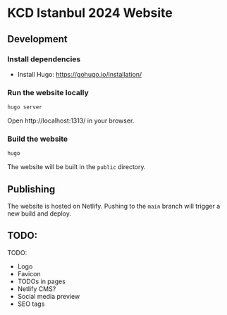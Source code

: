 # KCD Istanbul 2024 Website

## Development

### Install dependencies

- Install Hugo: https://gohugo.io/installation/

### Run the website locally

```bash
hugo server
```

Open http://localhost:1313/ in your browser.

### Build the website

```bash
hugo
```

The website will be built in the `public` directory.

## Publishing

The website is hosted on Netlify. Pushing to the `main` branch will trigger a
new build and deploy.

## TODO:

TODO:
- Logo
- Favicon
- TODOs in pages
- Netlify CMS?
- Social media preview
- SEO tags
